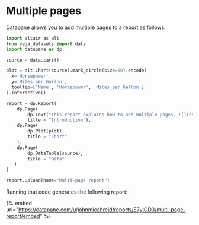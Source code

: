 # Multiple pages

Datapane allows you to add multiple [pages](reports/blocks/layout-pages-and-selects.md#pages) to a report as follows:&#x20;

```python
import altair as alt
from vega_datasets import data
import datapane as dp

source = data.cars()

plot = alt.Chart(source).mark_circle(size=60).encode(
  x='Horsepower',
  y='Miles_per_Gallon',
  tooltip=['Name', 'Horsepower', 'Miles_per_Gallon']
).interactive()

report = dp.Report(
    dp.Page(
        dp.Text("This report explains how to add multiple pages. ![](https://images.unsplash.com/photo-1551288049-bebda4e38f71?ixid=MnwxMjA3fDB8MHxwaG90by1wYWdlfHx8fGVufDB8fHx8&ixlib=rb-1.2.1&auto=format&fit=crop&w=1470&q=80)"),
        title = "Introduction"),
    dp.Page(
        dp.Plot(plot),
        title = "Chart"
    ), 
    dp.Page(
        dp.DataTable(source),
        title = "Data"
   )
)

report.upload(name="Multi-page report")
```

Running that code generates the following report:&#x20;

{% embed url="https://datapane.com/u/johnmicahreid/reports/E7ylOD3/multi-page-report/embed" %}
